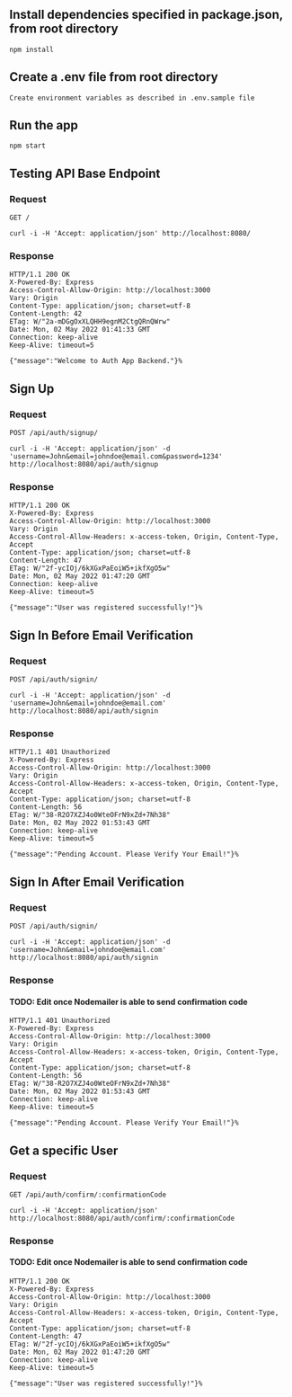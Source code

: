 ## Install dependencies specified in package.json, from root directory

    npm install

## Create a .env file from root directory

    Create environment variables as described in .env.sample file

## Run the app

    npm start

## Testing API Base Endpoint

### Request

`GET /`

    curl -i -H 'Accept: application/json' http://localhost:8080/

### Response

    HTTP/1.1 200 OK
    X-Powered-By: Express
    Access-Control-Allow-Origin: http://localhost:3000
    Vary: Origin
    Content-Type: application/json; charset=utf-8
    Content-Length: 42
    ETag: W/"2a-mDGgOxXLQHH9egnM2CtgQRnQWrw"
    Date: Mon, 02 May 2022 01:41:33 GMT
    Connection: keep-alive
    Keep-Alive: timeout=5

    {"message":"Welcome to Auth App Backend."}%

## Sign Up

### Request

`POST /api/auth/signup/`

    curl -i -H 'Accept: application/json' -d 'username=John&email=johndoe@email.com&password=1234' http://localhost:8080/api/auth/signup

### Response

    HTTP/1.1 200 OK
    X-Powered-By: Express
    Access-Control-Allow-Origin: http://localhost:3000
    Vary: Origin
    Access-Control-Allow-Headers: x-access-token, Origin, Content-Type, Accept
    Content-Type: application/json; charset=utf-8
    Content-Length: 47
    ETag: W/"2f-ycIOj/6kXGxPaEoiW5+ikfXgO5w"
    Date: Mon, 02 May 2022 01:47:20 GMT
    Connection: keep-alive
    Keep-Alive: timeout=5

    {"message":"User was registered successfully!"}%

## Sign In Before Email Verification

### Request

`POST /api/auth/signin/`

    curl -i -H 'Accept: application/json' -d 'username=John&email=johndoe@email.com' http://localhost:8080/api/auth/signin

### Response

    HTTP/1.1 401 Unauthorized
    X-Powered-By: Express
    Access-Control-Allow-Origin: http://localhost:3000
    Vary: Origin
    Access-Control-Allow-Headers: x-access-token, Origin, Content-Type, Accept
    Content-Type: application/json; charset=utf-8
    Content-Length: 56
    ETag: W/"38-R2O7XZJ4o0WteOFrN9xZd+7Nh38"
    Date: Mon, 02 May 2022 01:53:43 GMT
    Connection: keep-alive
    Keep-Alive: timeout=5

    {"message":"Pending Account. Please Verify Your Email!"}%

## Sign In After Email Verification

### Request

`POST /api/auth/signin/`

    curl -i -H 'Accept: application/json' -d 'username=John&email=johndoe@email.com' http://localhost:8080/api/auth/signin

### Response

#### TODO: Edit once Nodemailer is able to send confirmation code

    HTTP/1.1 401 Unauthorized
    X-Powered-By: Express
    Access-Control-Allow-Origin: http://localhost:3000
    Vary: Origin
    Access-Control-Allow-Headers: x-access-token, Origin, Content-Type, Accept
    Content-Type: application/json; charset=utf-8
    Content-Length: 56
    ETag: W/"38-R2O7XZJ4o0WteOFrN9xZd+7Nh38"
    Date: Mon, 02 May 2022 01:53:43 GMT
    Connection: keep-alive
    Keep-Alive: timeout=5

    {"message":"Pending Account. Please Verify Your Email!"}%

## Get a specific User

### Request

`GET /api/auth/confirm/:confirmationCode`

    curl -i -H 'Accept: application/json' http://localhost:8080/api/auth/confirm/:confirmationCode

### Response

#### TODO: Edit once Nodemailer is able to send confirmation code

    HTTP/1.1 200 OK
    X-Powered-By: Express
    Access-Control-Allow-Origin: http://localhost:3000
    Vary: Origin
    Access-Control-Allow-Headers: x-access-token, Origin, Content-Type, Accept
    Content-Type: application/json; charset=utf-8
    Content-Length: 47
    ETag: W/"2f-ycIOj/6kXGxPaEoiW5+ikfXgO5w"
    Date: Mon, 02 May 2022 01:47:20 GMT
    Connection: keep-alive
    Keep-Alive: timeout=5

    {"message":"User was registered successfully!"}%
